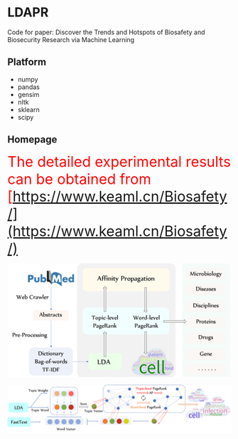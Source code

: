 # LDAPR
Code for paper: Discover the Trends and Hotspots of Biosafety and Biosecurity Research via Machine Learning

## Platform
- numpy
- pandas
- gensim
- nltk
- sklearn
- scipy

## Homepage
<font size=6 color=red>The detailed experimental results can be obtained from [https://www.keaml.cn/Biosafety/](https://www.keaml.cn/Biosafety/)</font>
<p align="center"><img src="/image/Framework.png" width="500"></p>
<p align="center"><img src="/image/LDAPR.png"></p>
